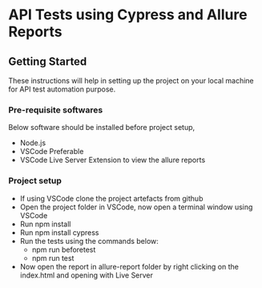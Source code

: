 # API Tests using Cypress and Allure Reports

## Getting Started

These instructions will help in setting up the project on your local machine for API test automation purpose.

### Pre-requisite softwares

Below software should be installed before project setup,

* Node.js
* VSCode Preferable
* VSCode Live Server Extension to view the allure reports

### Project setup

* If using VSCode clone the project artefacts from github
* Open the project folder in VSCode, now open a terminal window using VSCode
* Run npm install
* Run npm install cypress
* Run the tests using the commands below:
    * npm run beforetest
    * npm run test
* Now open the report in allure-report folder by right clicking on the index.html and opening with Live Server
